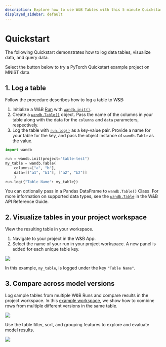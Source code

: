 ```yaml
---
description: Explore how to use W&B Tables with this 5 minute Quickstart.
displayed_sidebar: default
---
```


# Quickstart

The following Quickstart demonstrates how to log data tables, visualize data, and query data.


Select the button below to try a PyTorch Quickstart example project on MNIST data. 

## 1. Log a table

Follow the procedure describes how to log a table to W&B:
1. Initialize a W&B [Run](../runs/intro.md) with [`wandb.init()`](../../ref/python/init.md). 
2. Create a [`wandb.Table()`](../../ref/python/data-types/table.md) object. Pass the name of the columns in your table along with the data for the `columns` and `data` parameters, respectively.  
3. Log the table with [`run.log()`](../../ref/python/log.md) as a key-value pair. Provide a name for your table for the key, and pass the object instance of `wandb.Table` as the value.

```python
import wandb

run = wandb.init(project="table-test")
my_table = wandb.Table(
    columns=["a", "b"], 
    data=[["a1", "b1"], ["a2", "b2"]]
    )
run.log({"Table Name": my_table})   
```

You can optionally pass in a Pandas DataFrame to `wandb.Table()` Class. For more information on supported data types, see the [`wandb.Table`](../../ref/python/data-types/table.md) in the W&B API Reference Guide.

## 2. Visualize tables in your project workspace

View the resulting table in your workspace. 

1. Navigate to your project in the W&B App.
2. Select the name of your run in your project workspace. A new panel is added for each unique table key. 

![](/images/data_vis/wandb_demo_logged_sample_table.png)

In this example, `my_table`, is logged under the key `"Table Name"`.

## 3. Compare across model versions

Log sample tables from multiple W&B Runs and compare results in the project workspace. In this [example workspace](https://wandb.ai/carey/table-test?workspace=user-carey), we show how to combine rows from multiple different versions in the same table.

![](/images/data_vis/wandb_demo_toggle_on_and_off_cross_run_comparisons_in_tables.gif)

Use the table filter, sort, and grouping features to explore and evaluate model results.

![](/images/data_vis/wandb_demo_filter_on_a_table.png)
